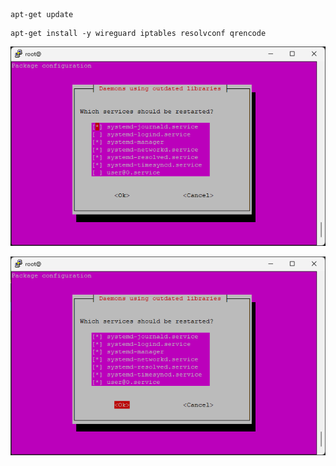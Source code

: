 ```
apt-get update
```
```
apt-get install -y wireguard iptables resolvconf qrencode
```
![daemons](https://raw.githubusercontent.com/jakeloftis/wireguard/main/images/daemons.png)

![daemons2](https://raw.githubusercontent.com/jakeloftis/wireguard/main/images/daemons2.png)
